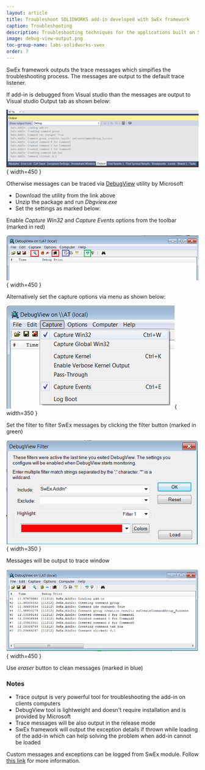 ```yaml
---
layout: article
title: Troubleshoot SOLIDWORKS add-in developed with SwEx framework
caption: Troubleshooting
description: Troubleshooting techniques for the applications built on SwEx framework
image: debug-view-output.png
toc-group-name: labs-solidworks-swex
order: 7
---
```

SwEx framework outputs the trace messages which simpifies the troubleshooting process. The messages are output to the default trace listener.

If add-in is debugged from Visual studio than the messages are output to Visual studio Output tab as shown below:

![Trace messages in the output window of Visual Studio](visual-studio-output.png){ width=450 }

Otherwise messages can be traced via [DebugView](https://docs.microsoft.com/en-us/sysinternals/downloads/debugview) utility by Microsoft

* Download the utility from the link above
* Unzip the package and run *Dbgview.exe*
* Set the settings as marked below:

Enable *Capture Win32* and *Capture Events* options from the toolbar (marked in red) 
    
![Trace settings in the DebugView utility toolbar](debug-view-settings.png){ width=450 }

Alternatively set the capture options via menu as shown below:

![Trace settings in the DebugView utility menu](debug-view-settings-menu.png){ width=350 }

Set the filter to filter SwEx messages by clicking the filter button (marked in green)

![Trace settings filter in the DebugView utility](debug-view-filter.png){ width=350 }

Messages will be output to trace window

![Trace messages in the debug view](debug-view-output.png){ width=450 }

Use *eraser* button to clean messages (marked in blue)

### Notes
* Trace output is very powerful tool for troubleshooting the add-in on clients computers
* DebugView tool is lightweight and doesn't require installation and is provided by Microsoft
* Trace messages will be also output in the release mode
* SwEx framework will output the exception details if thrown while loading of the add-in which can help solving the problem when add-in cannot be loaded

Custom messages and exceptions can be logged from SwEx module. Follow [this link](logging) for more information.